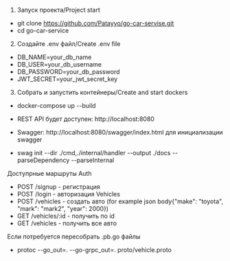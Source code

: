 1. Запуск проекта/Project start
 * git clone https://github.com/Patayyo/go-car-servise.git
 * cd go-car-service

2. Создайте .env файл/Create .env file
 * DB_NAME=your_db_name
 * DB_USER=your_db_username
 * DB_PASSWORD=your_db_password
 * JWT_SECRET=your_jwt_secret_key

3. Собрать и запустить контейнеры/Create and start dockers
 * docker-compose up --build

 * REST API будет доступен: http://localhost:8080
 * Swagger: http://localhost:8080/swagger/index.html для инициализации swagger
 * swag init --dir ./cmd,./internal/handler --output ./docs --parseDependency --parseInternal

Доступрные маршруты
Auth
 * POST /signup - регистрация
 * POST /login - авторизация
Vehicles
 * POST /vehicles - создать авто (for example json body{"make": "toyota", "mark": "mark2", "year": 2000}) 
 * GET /vehicles/:id - получить по id
 * GET /vehicles - получить все авто

Если потребуется пересобрать .pb.go файлы
 * protoc --go_out=. --go-grpc_out=. proto/vehicle.proto

